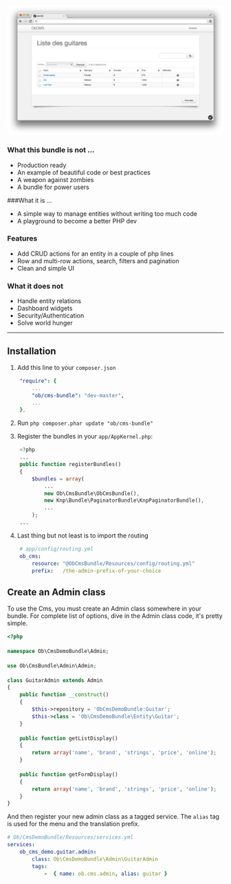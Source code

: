 ![Listing Page](/Resources/doc/images/listing.png?raw=true)

### What this bundle is not …
- Production ready
- An example of beautiful code or best practices
- A weapon against zombies
- A bundle for power users
 
###What it is …
- A simple way to manage entities without writing too much code
- A playground to become a better PHP dev

### Features
- Add CRUD actions for an entity in a couple of php lines
- Row and multi-row actions, search, filters and pagination
- Clean and simple UI

### What it does not
- Handle entity relations
- Dashboard widgets
- Security/Authentication
- Solve world hunger


***


## Installation
1. Add this line to your `composer.json`
``` yaml
    "require": {
        ...
        "ob/cms-bundle": "dev-master",
        ...
    },
```

2. Run `php composer.phar update "ob/cms-bundle"`

3. Register the bundles in your `app/AppKernel.php`:
``` php
    <?php
    ...
    public function registerBundles()
    {
        $bundles = array(
            ...
            new Ob\CmsBundle\ObCmsBundle(),
            new Knp\Bundle\PaginatorBundle\KnpPaginatorBundle(),
            ...
        );
    ...
```

4. Last thing but not least is to import the routing
``` yaml
    # app/config/routing.yml
    ob_cms:
        resource: "@ObCmsBundle/Resources/config/routing.yml"
        prefix:   /the-admin-prefix-of-your-choice
```

## Create an Admin class
To use the Cms, you must create an Admin class somewhere in your bundle. For complete list of options, dive in the Admin class code, it's pretty simple.
``` php
<?php

namespace Ob\CmsDemoBundle\Admin;

use Ob\CmsBundle\Admin\Admin;

class GuitarAdmin extends Admin
{
    public function __construct()
    {
        $this->repository = 'ObCmsDemoBundle:Guitar';
        $this->class = 'Ob\CmsDemoBundle\Entity\Guitar';
    }

    public function getListDisplay()
    {
        return array('name', 'brand', 'strings', 'price', 'online');
    }

    public function getFormDisplay()
    {
        return array('name', 'brand', 'strings', 'price', 'online');
    }
}
```

And then register your new admin class as a tagged service. The `alias` tag is used for the menu and the translation prefix.
``` yaml
# Ob/CmsDemoBundle/Resources/services.yml
services:
    ob_cms_demo.guitar.admin:
        class: Ob\CmsDemoBundle\Admin\GuitarAdmin
        tags:
            -  { name: ob.cms.admin, alias: guitar }
```
